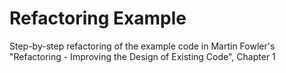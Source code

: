 Refactoring Example
===================

Step-by-step refactoring of the example code in Martin Fowler's "Refactoring - Improving the Design of Existing Code", Chapter 1

